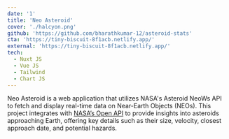 ```yaml
---
date: '1'
title: 'Neo Asteroid'
cover: './halcyon.png'
github: 'https://github.com/bharathkumar-12/asteroid-stats'
cta: 'https://tiny-biscuit-8f1acb.netlify.app/'
external: 'https://tiny-biscuit-8f1acb.netlify.app/'
tech:
  - Nuxt JS
  - Vue JS
  - Tailwind
  - Chart JS
---
```


Neo Asteroid is a web application that utilizes NASA's Asteroid NeoWs API to fetch and display real-time data on Near-Earth Objects (NEOs). This project integrates with [NASA’s Open API](https://api.nasa.gov/) to provide insights into asteroids approaching Earth, offering key details such as their size, velocity, closest approach date, and potential hazards.
